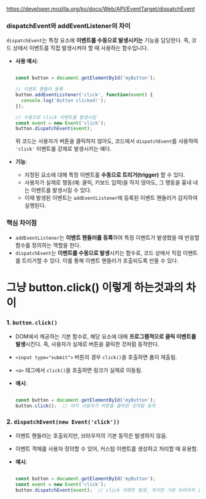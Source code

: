 https://developer.mozilla.org/ko/docs/Web/API/EventTarget/dispatchEvent

### dispatchEvent와 addEventListener의 차이

`dispatchEvent`는 특정 요소에 **이벤트를 수동으로 발생시키는** 기능을 담당한다. 즉, 코드 상에서 이벤트를 직접 발생시켜야 할 때 사용하는 함수입니다.

- **사용 예시**:
    
    ```jsx
    
    const button = document.getElementById('myButton');
    
    // 이벤트 핸들러 등록
    button.addEventListener('click', function(event) {
      console.log('Button clicked!');
    });
    
    // 수동으로 click 이벤트를 발생시킴
    const event = new Event('click');
    button.dispatchEvent(event);
    
    ```
    
    위 코드는 사용자가 버튼을 클릭하지 않아도, 코드에서 `dispatchEvent`를 사용하여 `'click'` 이벤트를 강제로 발생시키는 예다.
    
- **기능**:
    - 지정된 요소에 대해 특정 이벤트를 **수동으로 트리거(trigger)** 할 수 있다.
    - 사용자가 실제로 행동(예: 클릭, 키보드 입력)을 하지 않아도, 그 행동을 흉내 내는 이벤트를 발생시킬 수 있다.
    - 이때 발생된 이벤트는 `addEventListener`에 등록된 이벤트 핸들러가 감지하여 실행된다.

### **핵심 차이점**

- `addEventListener`는 **이벤트 핸들러를 등록**하여 특정 이벤트가 발생했을 때 반응할 함수를 정의하는 역할을 한다.
- `dispatchEvent`는 **이벤트를 수동으로 발생**시키는 함수로, 코드 상에서 직접 이벤트를 트리거할 수 있다. 이를 통해 이벤트 핸들러가 호출되도록 만들 수 있다.

# 그냥 button.click() 이렇게 하는것과의 차이

### 1. **`button.click()`**

- DOM에서 제공하는 기본 함수로, 해당 요소에 대해 **프로그램적으로 클릭 이벤트를 발생**시킨다. 즉, 사용자가 실제로 버튼을 클릭한 것처럼 동작한다.
- `<input type="submit">` 버튼의 경우 `click()`을 호출하면 폼이 제출됨.
- `<a>` 태그에서 `click()`을 호출하면 링크가 실제로 이동됨.
- **예시**:
    
    ```jsx
    
    const button = document.getElementById('myButton');
    button.click();  // 마치 사용자가 버튼을 클릭한 것처럼 동작
    
    ```
    

### 2. **`dispatchEvent(new Event('click'))`**

- 이벤트 핸들러는 호출되지만, 브라우저의 기본 동작은 발생하지 않음.
- 이벤트 객체를 사용자 정의할 수 있어, 커스텀 이벤트를 생성하고 처리할 때 유용함.
- **예시**:
    
    ```jsx
    
    const button = document.getElementById('myButton');
    const event = new Event('click');
    button.dispatchEvent(event);  // click 이벤트 발생, 하지만 기본 브라우저 동작은 없음
    
    ```
